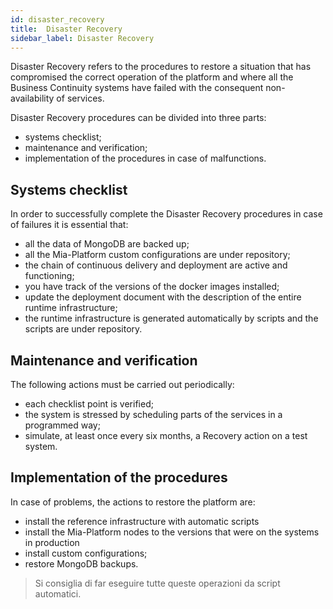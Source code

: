 ```yaml
---
id: disaster_recovery
title:  Disaster Recovery
sidebar_label: Disaster Recovery
---
```

Disaster Recovery refers to the procedures to restore a situation that has compromised the correct
operation of the platform and where all the Business Continuity systems have failed with the consequent
non-availability of services.

Disaster Recovery procedures can be divided into three parts:

- systems checklist;
- maintenance and verification;
- implementation of the procedures in case of malfunctions.

## Systems checklist

In order to successfully complete the Disaster Recovery procedures in case of failures it is essential that:

- all the data of MongoDB are backed up;
- all the Mia-Platform custom configurations are under repository;
- the chain of continuous delivery and deployment are active and functioning;
- you have track of the versions of the docker images installed;
- update the deployment document with the description of the entire runtime infrastructure;
- the runtime infrastructure is generated automatically by scripts and the scripts are under repository.

## Maintenance and verification

The following actions must be carried out periodically:

- each checklist point is verified;
- the system is stressed by scheduling parts of the services in a programmed way;
- simulate, at least once every six months, a Recovery action on a test system.

## Implementation of the procedures

In case of problems, the actions to restore the platform are:

- install the reference infrastructure with automatic scripts
- install the Mia-Platform nodes to the versions that were on the systems in production
- install custom configurations;
- restore MongoDB backups.

> Si consiglia di far eseguire tutte queste operazioni da script automatici.